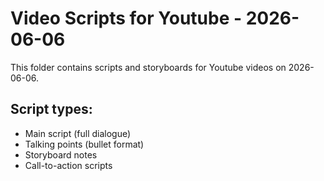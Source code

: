 # Video Scripts for Youtube - 2026-06-06

This folder contains scripts and storyboards for Youtube videos on 2026-06-06.

## Script types:
- Main script (full dialogue)
- Talking points (bullet format)
- Storyboard notes
- Call-to-action scripts
